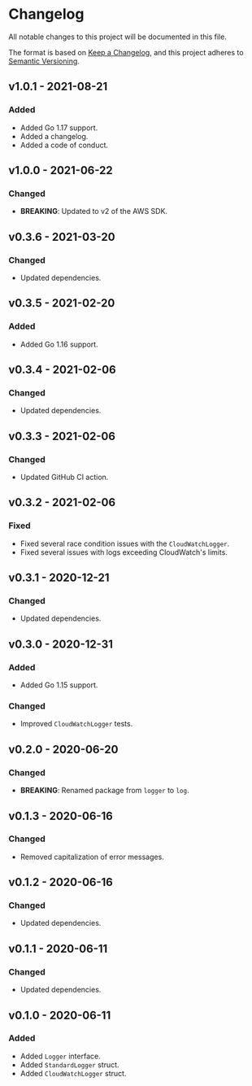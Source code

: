 # Changelog

All notable changes to this project will be documented in this file.

The format is based on [Keep a Changelog](https://keepachangelog.com/en/1.0.0/), and this project adheres to [Semantic Versioning](https://semver.org/spec/v2.0.0.html).

## v1.0.1 - 2021-08-21
### Added
* Added Go 1.17 support.
* Added a changelog.
* Added a code of conduct.

## v1.0.0 - 2021-06-22
### Changed
* **BREAKING**: Updated to v2 of the AWS SDK.

## v0.3.6 - 2021-03-20
### Changed
* Updated dependencies.

## v0.3.5 - 2021-02-20
### Added
* Added Go 1.16 support.

## v0.3.4 - 2021-02-06
### Changed
* Updated dependencies.

## v0.3.3 - 2021-02-06
### Changed
* Updated GitHub CI action.

## v0.3.2 - 2021-02-06
### Fixed
* Fixed several race condition issues with the ```CloudWatchLogger```.
* Fixed several issues with logs exceeding CloudWatch's limits.

## v0.3.1 - 2020-12-21
### Changed
* Updated dependencies.

## v0.3.0 - 2020-12-31
### Added
* Added Go 1.15 support.

### Changed
* Improved ```CloudWatchLogger``` tests.

## v0.2.0 - 2020-06-20
### Changed
* **BREAKING**: Renamed package from ```logger``` to ```log```.

## v0.1.3 - 2020-06-16
### Changed
* Removed capitalization of error messages.

## v0.1.2 - 2020-06-16
### Changed
* Updated dependencies.

## v0.1.1 - 2020-06-11
### Changed
* Updated dependencies.

## v0.1.0 - 2020-06-11
### Added
* Added ```Logger``` interface.
* Added ```StandardLogger``` struct.
* Added ```CloudWatchLogger``` struct.
